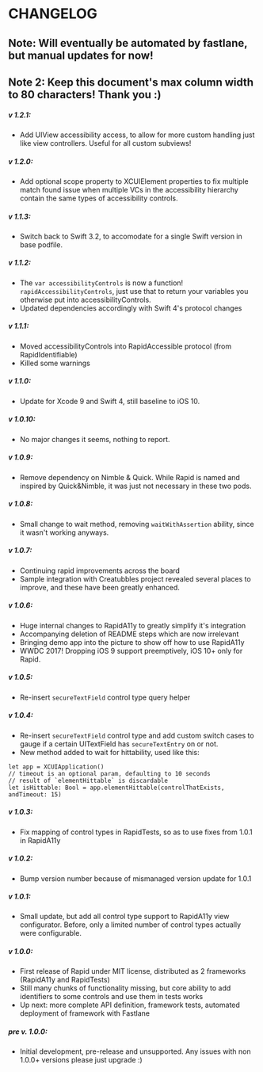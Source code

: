 # CHANGELOG
## Note: Will eventually be automated by fastlane, but manual updates for now!
## Note 2: Keep this document's max column width to 80 characters! Thank you :) 

##### v 1.2.1:
- Add UIView accessibility access, to allow for more custom handling just
like view controllers. Useful for all custom subviews!

##### v 1.2.0:
- Add optional scope property to XCUIElement properties to fix multiple
match found issue when multiple VCs in the accessibility hierarchy contain
the same types of accessibility controls.

##### v 1.1.3:
- Switch back to Swift 3.2, to accomodate for a single Swift version in base podfile.

##### v 1.1.2:
- The `var accessibilityControls` is now a function! `rapidAccessibilityControls`, 
just use that to return your variables you otherwise put into accessibilityControls.
- Updated dependencies accordingly with Swift 4's protocol changes

##### v 1.1.1:
- Moved accessibilityControls into RapidAccessible protocol (from RapidIdentifiable)
- Killed some warnings

##### v 1.1.0:
- Update for Xcode 9 and Swift 4, still baseline to iOS 10.

##### v 1.0.10:
- No major changes it seems, nothing to report.

##### v 1.0.9:
- Remove dependency on Nimble & Quick. While Rapid is named and inspired by 
Quick&Nimble, it was just not necessary in these two pods.

##### v 1.0.8:
- Small change to wait method, removing `waitWithAssertion` ability,
since it wasn't working anyways.

##### v 1.0.7:
- Continuing rapid improvements across the board
- Sample integration with Creatubbles project revealed
several places to improve, and these have been greatly enhanced.

##### v 1.0.6:
- Huge internal changes to RapidA11y to greatly simplify it's integration
- Accompanying deletion of README steps which are now irrelevant
- Bringing demo app into the picture to show off how to use RapidA11y
- WWDC 2017! Dropping iOS 9 support preemptively, iOS 10+ only for Rapid.

##### v 1.0.5:
- Re-insert `secureTextField` control type query helper

##### v 1.0.4:
- Re-insert `secureTextField` control type and add custom switch cases to gauge
if a certain UITextField has `secureTextEntry` on or not.
- New method added to wait for hittability, used like this:
```
let app = XCUIApplication()
// timeout is an optional param, defaulting to 10 seconds
// result of `elementHittable` is discardable
let isHittable: Bool = app.elementHittable(controlThatExists, andTimeout: 15)
```

##### v 1.0.3:
- Fix mapping of control types in RapidTests, so as to use fixes from 1.0.1
in RapidA11y

##### v 1.0.2:
- Bump version number because of mismanaged version update for 1.0.1

##### v 1.0.1:
- Small update, but add all control type support to RapidA11y view
configurator. Before, only a limited number of control types actually were
configurable.  

##### v 1.0.0:
- First release of Rapid under MIT license, distributed as 2 frameworks
(RapidA11y and RapidTests)
- Still many chunks of functionality missing, but core ability to add
identifiers to some controls and use them in tests works
- Up next: more complete API definition, framework tests,
automated deployment of framework with Fastlane

##### pre v. 1.0.0:
- Initial development, pre-release and unsupported. Any issues with non 1.0.0+
versions please just upgrade :)
